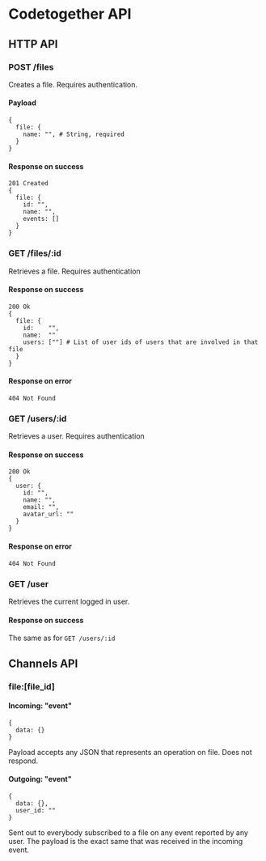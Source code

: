 # Codetogether API

## HTTP API

### POST /files

Creates a file. Requires authentication.

#### Payload
```
{
  file: {
    name: "", # String, required
  }
}
```

#### Response on success
```
201 Created
{
  file: {
    id: "",
    name: "",
    events: []
  }
}
```

### GET /files/:id

Retrieves a file. Requires authentication

#### Response on success
```
200 Ok
{
  file: {
    id:    "",
    name:  ""
    users: [""] # List of user ids of users that are involved in that file
  }
}
```

#### Response on error
```
404 Not Found
```

### GET /users/:id

Retrieves a user. Requires authentication

#### Response on success
```
200 Ok
{
  user: {
    id: "",
    name: "",
    email: "",
    avatar_url: ""
  }
}
```

#### Response on error
```
404 Not Found
```

### GET /user

Retrieves the current logged in user.

#### Response on success
The same as for `GET /users/:id`


## Channels API

### file:[file_id]

#### Incoming: "event"

```
{
  data: {}
}
```

Payload accepts any JSON that represents an operation on file.
Does not respond.

#### Outgoing: "event"

```
{
  data: {},
  user_id: ""
}
```

Sent out to everybody subscribed to a file on any event reported by any user.
The payload is the exact same that was received in the incoming event.
